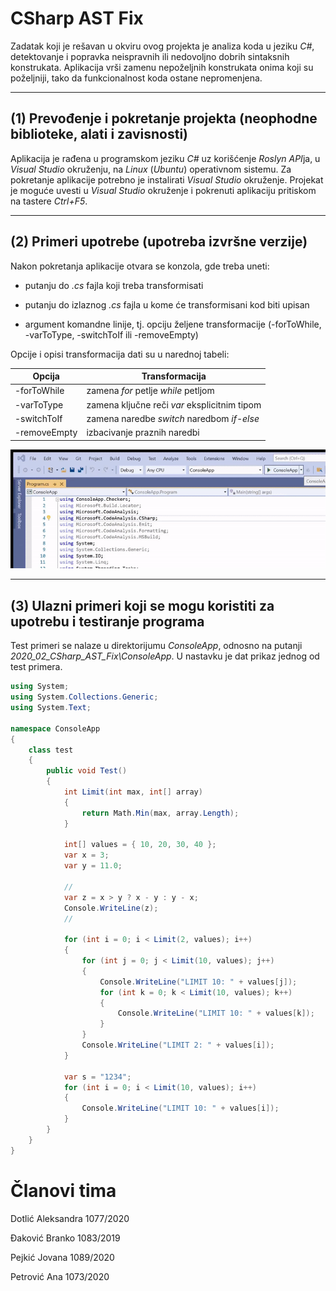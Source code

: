 
# CSharp AST Fix

Zadatak koji je rešavan u okviru ovog projekta je analiza koda u jeziku *C#*, detektovanje i popravka neispravnih ili nedovoljno dobrih sintaksnih konstrukata. Aplikacija vrši zamenu nepoželjnih konstrukata onima koji su poželjniji, tako da funkcionalnost koda ostane nepromenjena.

-------------------------------------

## (1) Prevođenje i pokretanje projekta (neophodne biblioteke, alati i zavisnosti)

Aplikacija je rađena u programskom jeziku *C#* uz korišćenje *Roslyn* *API*ja, u *Visual Studio* okruženju, na *Linux* (*Ubuntu*) operativnom sistemu. Za pokretanje aplikacije potrebno je instalirati *Visual Studio* okruženje. Projekat je moguće uvesti u *Visual Studio* okruženje i pokrenuti aplikaciju pritiskom na tastere *Ctrl+F5*.

-------------------------------------

## (2) Primeri upotrebe (upotreba izvršne verzije)

Nakon pokretanja aplikacije otvara se konzola, gde treba uneti:

- putanju do *.cs* fajla koji treba transformisati

- putanju do izlaznog *.cs* fajla u kome će transformisani kod biti upisan

- argument komandne linije, tj. opciju željene transformacije (-forToWhile, -varToType, -switchToIf ili -removeEmpty)

Opcije i opisi transformacija dati su u narednoj tabeli:

| Opcija | Transformacija |
| ------------- | ------------- |
| -forToWhile | zamena *for* petlje *while* petljom |
| -varToType | zamena ključne reči *var* eksplicitnim tipom |
| -switchToIf | zamena naredbe *switch* naredbom *if-else* |
| -removeEmpty | izbacivanje praznih naredbi |

![](CShartASTFixRunApp.gif)

-------------------------------------

## (3) Ulazni primeri koji se mogu koristiti za upotrebu i testiranje programa

Test primeri se nalaze u direktorijumu *ConsoleApp*, odnosno na putanji *2020_02_CSharp_AST_Fix\ConsoleApp*. U nastavku je dat prikaz jednog od test primera.

```csharp
using System;
using System.Collections.Generic;
using System.Text;

namespace ConsoleApp
{
    class test
    {
        public void Test()
        {
            int Limit(int max, int[] array)
            {
                return Math.Min(max, array.Length);
            }
            
            int[] values = { 10, 20, 30, 40 };
            var x = 3;
            var y = 11.0;

            //
            var z = x > y ? x - y : y - x;
            Console.WriteLine(z);
            //

            for (int i = 0; i < Limit(2, values); i++)
            {
                for (int j = 0; j < Limit(10, values); j++)
                {
                    Console.WriteLine("LIMIT 10: " + values[j]);
                    for (int k = 0; k < Limit(10, values); k++)
                    {
                        Console.WriteLine("LIMIT 10: " + values[k]);
                    }
                }
                Console.WriteLine("LIMIT 2: " + values[i]);
            }
            
            var s = "1234";
            for (int i = 0; i < Limit(10, values); i++)
            {
                Console.WriteLine("LIMIT 10: " + values[i]);
            }
        }
    }
}
```

# Članovi tima

Dotlić Aleksandra 1077/2020

Đaković Branko 1083/2019

Pejkić Jovana 1089/2020

Petrović Ana 1073/2020

